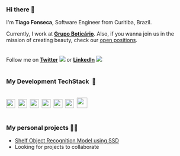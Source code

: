 <link rel="stylesheet" href="https://cdn.jsdelivr.net/gh/konpa/devicon@master/devicon.min.css">

### Hi there 👋

I'm **Tiago Fonseca**, Software Engineer from Curitiba, Brazil.

Currently, I work at **[Grupo Boticário](https://www.grupoboticario.com.br/)**. Also, if you wanna join us in the
mission of creating beauty, check our [open
positions](https://grupoboticario.csod.com/ux/ats/careersite/1/home?c=grupoboticario&sq=dev).
<br><br><br>
Follow me on **[Twitter](https://twitter.com/tiagoapolo)** <img src="https://icongr.am/devicon/twitter-original.svg?size=16&color=currentColor" />
 or **[LinkedIn](https://www.linkedin.com/in/tiago-fonseca)** <img src="https://icongr.am/devicon/linkedin-original.svg?size=16&color=currentColor" /><br><br>
### My Development TechStack&nbsp;&nbsp;🥞
<br><img height="24px" src="https://icongr.am/devicon/react-original-wordmark.svg?size=24&color=currentColor" />&nbsp;&nbsp;<img height="24px" src="https://icongr.am/devicon/javascript-original.svg?size=24&color=currentColor" />&nbsp;&nbsp;<img height="24px" src="https://icongr.am/devicon/nodejs-original.svg?size=24&color=currentColor" />&nbsp;&nbsp;<img height="24px" src="https://icongr.am/devicon/webpack-original.svg?size=24&color=currentColor" />&nbsp;&nbsp;<img height="24px" src="https://icongr.am/devicon/python-original.svg?size=24&color=currentColor" />&nbsp;&nbsp;<img height="24px" src="https://icongr.am/devicon/docker-original.svg?size=24&color=currentColor" />&nbsp;&nbsp;<img height="28px" src="https://icongr.am/devicon/amazonwebservices-original-wordmark.svg?size=28&color=currentColor" /><br><br>

### My personal projects 👨‍💻

- [Shelf Object Recognition Model using SSD](https://github.com/tiagoapolo/shelf_object_recognition)
- Looking for projects to collaborate

